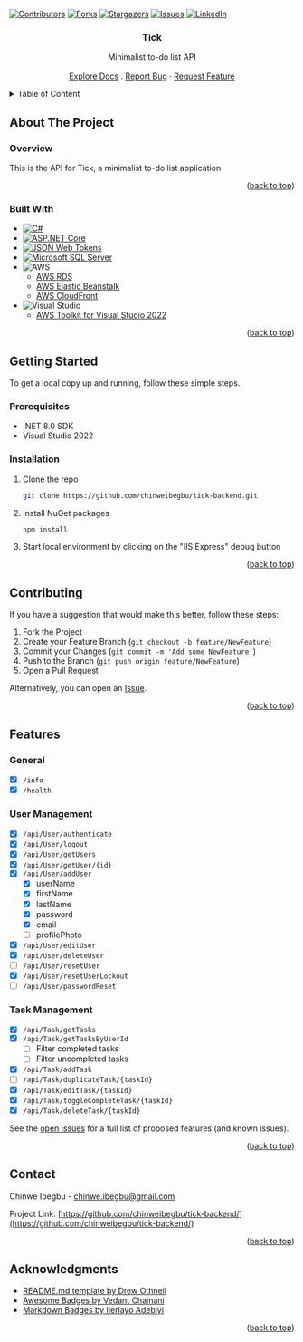 <a name="readme-top"></a>


<!-- PROJECT SHIELDS -->
[![Contributors][contributors-shield]][contributors-url]
[![Forks][forks-shield]][forks-url]
[![Stargazers][stars-shield]][stars-url]
[![Issues][issues-shield]][issues-url]
[![LinkedIn][linkedin-shield]][linkedin-url]


<!-- PROJECT LOGO -->
<div align="center">
  <h3 align="center">Tick</h3>
  <p align="center">
    Minimalist to-do list API
    <br />
    <br />
    <a href="https://github.com/chinweibegbu/tick-backend">Explore Docs</a>
    .
<!--     <a href="https://www.youtube.com/channel/UCRWhX1g2ADZKLWMflBtVNxQ">View Demo</a>
    · -->
    <a href="https://github.com/chinweibegbu/tick-backend/issues">Report Bug</a>
    ·
    <a href="https://github.com/chinweibegbu/tick-backend/issues">Request Feature</a>
  </p>  
</div>


<!-- TABLE OF CONTENT -->
<details>
  <summary>Table of Content</summary>
  <ul>
    <li>
      <a href="#about-the-project">About The Project</a>
      <ul>
        <li><a href="#overview">Overview</a></li>
        <li><a href="#built-with">Built With</a></li>
      </ul>
    </li>
    <li>
      <a href="#getting-started">Getting Started</a>
      <ul>
        <li><a href="#prerequisites">Prerequisites</a></li>
        <li><a href="#installation">Installation</a></li>
      </ul>
    </li>
    <li><a href="#features">Features</a></li>
    <li><a href="#contributing">Contributing</a></li>
    <li><a href="#contact">Contact</a></li>
    <li><a href="#acknowledgments">Acknowledgments</a></li>
  </ul>
</details>


<!-- ABOUT THE PROJECT -->
## About The Project

### Overview

This is the API for Tick, a minimalist to-do list application

<p align="right">(<a href="#readme-top">back to top</a>)</p>


### Built With

* [![C#][C#]][C#-url]
* [![ASP.NET Core][ASP.NET Core]][ASP.NET Core-url]
* [![JSON Web Tokens][JSON Web Tokens]][JSON Web Tokens-url]
* [![Microsoft SQL Server][Microsoft SQL Server]][Microsoft SQL Server-url]
* ![AWS][AWS]
  * [AWS RDS](https://aws.amazon.com/rds/)
  * [AWS Elastic Beanstalk](https://aws.amazon.com/elasticbeanstalk/)
  * [AWS CloudFront](https://aws.amazon.com/cloudfront/)
* ![Visual Studio][Visual Studio]
  * [AWS Toolkit for Visual Studio 2022](https://marketplace.visualstudio.com/items?itemName=AmazonWebServices.AWSToolkitforVisualStudio2022)

<p align="right">(<a href="#readme-top">back to top</a>)</p>


<!-- GETTING STARTED -->
## Getting Started

To get a local copy up and running, follow these simple steps.

### Prerequisites

* .NET 8.0 SDK
* Visual Studio 2022

### Installation

1. Clone the repo
   ```sh
   git clone https://github.com/chinweibegbu/tick-backend.git
   ```
3. Install NuGet packages
   ```sh
   npm install
   ```
4. Start local environment by clicking on the "IIS Express" debug button

<p align="right">(<a href="#readme-top">back to top</a>)</p>


<!-- CONTRIBUTING -->
## Contributing

If you have a suggestion that would make this better, follow these steps:

1. Fork the Project
2. Create your Feature Branch (`git checkout -b feature/NewFeature`)
3. Commit your Changes (`git commit -m 'Add some NewFeature'`)
4. Push to the Branch (`git push origin feature/NewFeature`)
5. Open a Pull Request

Alternatively, you can open an [Issue](https://github.com/chinweibegbu/tick-backend/issues).

<p align="right">(<a href="#readme-top">back to top</a>)</p>


<!-- FEATURES -->
## Features

### General
- [x] `/info`
- [x] `/health`

### User Management
- [x] `/api/User/authenticate`
- [x] `/api/User/logout`
- [x] `/api/User/getUsers`
- [x] `/api/User/getUser/{id}`
- [x] `/api/User/addUser`
  - [x] userName
  - [x] firstName
  - [x] lastName
  - [x] password
  - [x] email
  - [ ] profilePhoto
- [x] `/api/User/editUser`
- [x] `/api/User/deleteUser`
- [ ] `/api/User/resetUser`
- [x] `/api/User/resetUserLockout`
- [ ] `/api/User/passwordReset`

### Task Management
- [x] `/api/Task/getTasks`
- [x] `/api/Task/getTasksByUserId`
  - [ ] Filter completed tasks
  - [ ] Filter uncompleted tasks
- [x] `/api/Task/addTask`
- [ ] `/api/Task/duplicateTask/{taskId}`
- [x] `/api/Task/editTask/{taskId}`
- [x] `/api/Task/toggleCompleteTask/{taskId}`
- [x] `/api/Task/deleteTask/{taskId}`

See the [open issues](https://github.com/chinweibegbu/tick-backend/issues) for a full list of proposed features (and known issues).

<p align="right">(<a href="#readme-top">back to top</a>)</p>


<!-- CONTACT -->
## Contact

Chinwe Ibegbu - chinwe.ibegbu@gmail.com

Project Link: [https://github.com/chinweibegbu/tick-backend/](https://github.com/chinweibegbu/tick-backend/)

<p align="right">(<a href="#readme-top">back to top</a>)</p>


<!-- ACKNOWLEDGMENTS -->
## Acknowledgments

* [README.md template by Drew Othneil](https://github.com/othneildrew/Best-README-Template)
* [Awesome Badges by Vedant Chainani](https://dev.to/envoy_/150-badges-for-github-pnk)
* [Markdown Badges by Ileriayo Adebiyi](https://github.com/Ileriayo/markdown-badges)

<p align="right">(<a href="#readme-top">back to top</a>)</p>



<!-- MARKDOWN LINKS & IMAGES -->
<!-- https://www.markdownguide.org/basic-syntax/#reference-style-links -->
[contributors-shield]: https://img.shields.io/github/contributors/chinweibegbu/ashesi-cv-builder.svg?style=for-the-badge
[contributors-url]: https://github.com/chinweibegbu/tick-backend/graphs/contributors
[forks-shield]: https://img.shields.io/github/forks/chinweibegbu/ashesi-cv-builder.svg?style=for-the-badge
[forks-url]: https://github.com/chinweibegbu/tick-backend/network/members
[stars-shield]: https://img.shields.io/github/stars/chinweibegbu/ashesi-cv-builder.svg?style=for-the-badge
[stars-url]: https://github.com/chinweibegbu/tick-backend/stargazers
[issues-shield]: https://img.shields.io/github/issues/chinweibegbu/ashesi-cv-builder.svg?style=for-the-badge
[issues-url]: https://github.com/chinweibegbu/tick-backend/issues
[linkedin-shield]: https://img.shields.io/badge/-LinkedIn-black.svg?style=for-the-badge&logo=linkedin&colorB=555
[linkedin-url]: https://linkedin.com/in/chinwe-ibegbu
[product-screenshot]: https://drive.google.com/file/d/162i407l3yuw7hCjHVDJ8t_wPiVA16cnZ/view?usp=sharing

[C#]: https://img.shields.io/badge/C%23-239120?style=for-the-badge&logo=c-sharp&logoColor=white
[C#-url]: https://learn.microsoft.com/en-us/dotnet/csharp/
[ASP.NET Core]: https://img.shields.io/badge/.NET-5C2D91?style=for-the-badge&logo=.net&logoColor=white
[ASP.NET Core-url]: https://dotnet.microsoft.com/en-us/apps/aspnet
[JSON Web Tokens]: https://img.shields.io/badge/json%20web%20tokens-323330?style=for-the-badge&logo=json-web-tokens&logoColor=pink
[JSON Web Tokens-url]: https://jwt.io/
[Microsoft SQL Server]: https://img.shields.io/badge/Microsoft_SQL_Server-CC2927?style=for-the-badge&logo=microsoft-sql-server&logoColor=white
[Microsoft SQL Server-url]: https://www.microsoft.com/en-us/sql-server/sql-server-downloads
[AWS]: https://img.shields.io/badge/Amazon_AWS-FF9900?style=for-the-badge&logo=amazonaws&logoColor=white
[Visual Studio]: https://img.shields.io/badge/Visual_Studio-5C2D91?style=for-the-badge&logo=visual%20studio&logoColor=white
